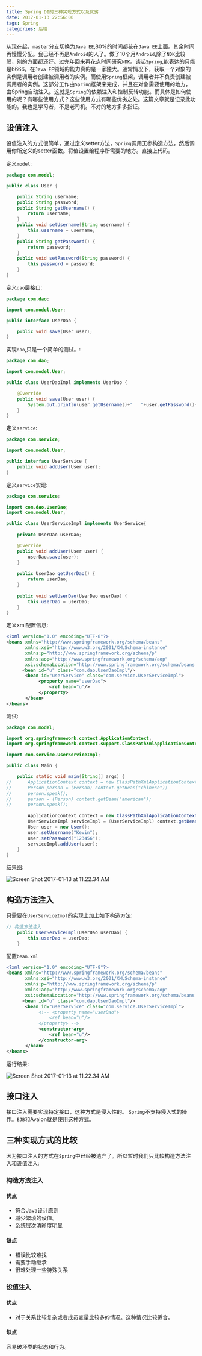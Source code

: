 ```yaml
---
title: Spring DI的三种实现方式以及优劣
date: 2017-01-13 22:56:00
tags: Spring
categories: 后端
---
```


从现在起，`master`分支切换为`Java EE`,80%的时间都花在`Java EE`上面。其余时间再慢慢分配。我已经不再是`Android`的人了。做了10个月`Android`,除了`NDK`比较弱，别的方面都还好。过完年回来再花点时间研究`NDK`。谈起`Spring`,能表达的只能是6666。在`Java EE`领域的能力真的是一家独大。通常情况下，获取一个对象的实例是调用者创建被调用者的实例。而使用`Spring`框架，调用者并不负责创建被调用者的实例。这部分工作由`Spring`框架来完成，并且在对象需要使用的地方，由Spring自动注入。这就是`Spring`的依赖注入和控制反转功能。而具体是如何使用的呢？有哪些使用方式？这些使用方式有哪些优劣之处。这篇文章就是记录此功能的。我也是学习者，不是老司机。不对的地方多多指证。<!--more-->

## 设值注入

设值注入的方式很简单，通过定义setter方法，`Spring`调用无参构造方法，然后调用你所定义的setter函数。将值设置给程序所需要的地方。直接上代码。

定义`model`:

```Java
package com.model;

public class User {

	public String username;
	public String password;
	public String getUsername() {
		return username;
	}
	public void setUsername(String username) {
		this.username = username;
	}
	public String getPassword() {
		return password;
	}
	public void setPassword(String password) {
		this.password = password;
	}
}
```

定义`dao`层接口:

```Java
package com.dao;

import com.model.User;

public interface UserDao {

	public void save(User user);
}
```

实现`dao`,只是一个简单的测试。:

```Java
package com.dao;

import com.model.User;

public class UserDaoImpl implements UserDao {

	@Override
	public void save(User user) {
		System.out.println(user.getUsername()+"   "+user.getPassword()+" write to mysql");	
	}
}
```

定义`service`:

```Java
package com.service;

import com.model.User;

public interface UserService {
	public void addUser(User user);
}
```

定义`service`实现:

```Java
package com.service;

import com.dao.UserDao;
import com.model.User;

public class UserServiceImpl implements UserService{
	
	private UserDao userDao;

	@Override
	public void addUser(User user) {
		userDao.save(user);
	}
	
	public UserDao getUserDao() {
		return userDao;
	}
	
	public void setUserDao(UserDao userDao) {
		this.userDao = userDao;
	}
}
```

定义xml配置信息:

```xml
<?xml version="1.0" encoding="UTF-8"?>
<beans xmlns="http://www.springframework.org/schema/beans"
       xmlns:xsi="http://www.w3.org/2001/XMLSchema-instance"
       xmlns:p="http://www.springframework.org/schema/p"
       xmlns:aop="http://www.springframework.org/schema/aop"
       xsi:schemaLocation="http://www.springframework.org/schema/beans http://www.springframework.org/schema/beans/spring-beans.xsd">
      <bean id="u" class="com.dao.UserDaoImpl"/>
       <bean id="userService" class="com.service.UserServiceImpl">
       		<property name="userDao">
       			<ref bean="u"/>
       		</property>
       </bean>
</beans>
```

测试:

```Java
package com.model;

import org.springframework.context.ApplicationContext;
import org.springframework.context.support.ClassPathXmlApplicationContext;

import com.service.UserServiceImpl;

public class Main {

	public static void main(String[] args) {
//		ApplicationContext context = new ClassPathXmlApplicationContext("applicationContext.xml");
//		Person person = (Person) context.getBean("chinese");
//		person.speak();
//		person = (Person) context.getBean("american");
//		person.speak();
		
		ApplicationContext context = new ClassPathXmlApplicationContext("bean.xml");
		UserServiceImpl serviceImpl = (UserServiceImpl) context.getBean("userService");
		User user = new User();
		user.setUsername("Kevin");
		user.setPassword("123456");
		serviceImpl.addUser(user);
	}
}
```

结果图:

![Screen Shot 2017-01-13 at 11.22.34 AM](http://7xk0q3.com1.z0.glb.clouddn.com/Screen%20Shot%202017-01-13%20at%2011.22.34%20AM.png)

## 构造方法注入

只需要在`UserServiceImpl`的实现上加上如下构造方法:

```Java
// 构造方法注入 
	public UserServiceImpl(UserDao userDao) {
		this.userDao = userDao;
	}
```

配置`bean.xml`

```xml
<?xml version="1.0" encoding="UTF-8"?>
<beans xmlns="http://www.springframework.org/schema/beans"
       xmlns:xsi="http://www.w3.org/2001/XMLSchema-instance"
       xmlns:p="http://www.springframework.org/schema/p"
       xmlns:aop="http://www.springframework.org/schema/aop"
       xsi:schemaLocation="http://www.springframework.org/schema/beans http://www.springframework.org/schema/beans/spring-beans.xsd">
      <bean id="u" class="com.dao.UserDaoImpl"/>
       <bean id="userService" class="com.service.UserServiceImpl">
       		<!-- <property name="userDao">
       			<ref bean="u"/>
       		</property> -->
       		<constructor-arg>
       			<ref bean="u"/>
       		</constructor-arg>
       </bean>
</beans>
```

运行结果:

![Screen Shot 2017-01-13 at 11.22.34 AM](http://7xk0q3.com1.z0.glb.clouddn.com/Screen%20Shot%202017-01-13%20at%2011.22.34%20AM.png)

## 接口注入

接口注入需要实现特定接口，这种方式是侵入性的。 `Spring`不支持侵入式的操作。`EJB`和Avalon就是使用这种方式。



## 三种实现方式的比较

因为接口注入的方式在`Spring`中已经被遗弃了。所以暂时我们只比较构造方法注入和设值注入:

### 构造方法注入

#### 优点

- 符合Java设计原则
- 减少繁琐的设值。
- 系统层次清晰度明显

#### 缺点

- 错误比较难找
- 需要手动继承
- 很难处理一些特殊关系

### 设值注入

#### 优点

- 对于关系比较复杂或者成员变量比较多的情况。这种情况比较适合。

#### 缺点

容易破坏类的状态和行为。



